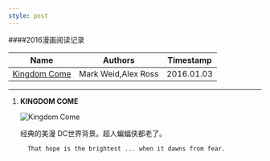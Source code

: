 ```yaml
---
style: post
---
```


####2016漫画阅读记录




| Name            | Authors                  | Timestamp        |
|----------------|--------------------------|------------------|
| [Kingdom Come][1]     | Mark Weid,Alex Ross       | 2016.01.03 |      



[1]: <https://en.wikipedia.org/wiki/Kingdom_Come_(comics)> "Kingdom Come"




-------


1. **KINGDOM COME**

   ![Kingdom Come](http://www.oconowocc.com/wp-content/uploads/2013/06/Kingdom_Come_Action_Figures_1024x768.jpg)

   经典的美漫 DC世界背景。超人蝙蝠侠都老了。
  
         That hope is the brightest ... when it dawns from fear.
  